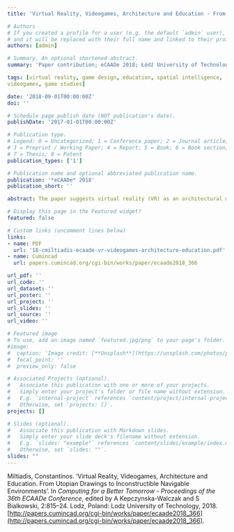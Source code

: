 ```yaml
---
title: 'Virtual Reality, Videogames, Architecture and Education - From utopian drawings to inconstructible navigable environments'

# Authors
# If you created a profile for a user (e.g. the default `admin` user), write the username (folder name) here
# and it will be replaced with their full name and linked to their profile.
authors: [admin]

# Summary. An optional shortened abstract.
summary: 'Paper contribution; eCAADe 2018; Łódź University of Technology.'

tags: [virtual reality, game design, education, spatial intelligence,
videogames, game studies]

date: '2018-09-01T00:00:00Z'
doi: ''

# Schedule page publish date (NOT publication's date).
publishDate: '2017-01-01T00:00:00Z'

# Publication type.
# Legend: 0 = Uncategorized; 1 = Conference paper; 2 = Journal article;
# 3 = Preprint / Working Paper; 4 = Report; 5 = Book; 6 = Book section;
# 7 = Thesis; 8 = Patent
publication_types: ['1']

# Publication name and optional abbreviated publication name.
publication: '*eCAADe* 2018'
publication_short: ''

abstract: The paper suggests virtual reality (VR) as an architectural medium on the continuum of visionary architectural drawings of the past centuries. It argues that architecture and contemporary videogames engage with and share very similar concerns and aesthetic sensibilities. The potential of VR to develop designs and spatial configurations impossible to construct in physical reality but perfectly perceivable by our sensory apparatus, uncovers a latent domain of spatial aesthetics that architects can experiment with, develop and harness. The latter half of the paper discusses an experimental master studio module developed at the Institute of Architecture and Media of TU Graz, in which architecture students were called to develop interactive spatiotemporal environments in the VR videogame medium.

# Display this page in the Featured widget?
featured: false

# Custom links (uncomment lines below)
links:
- name: PDF 
  url: '18-cmiltiadis-ecaade-vr-videogames-architecture-education.pdf'
- name: Cumincad
  url: papers.cumincad.org/cgi-bin/works/paper/ecaade2018_366

url_pdf: ''
url_code: ''
url_dataset: ''
url_poster: ''
url_project: ''
url_slides: ''
url_source: ''
url_video: ''

# Featured image
# To use, add an image named `featured.jpg/png` to your page's folder.
#image:
#  caption: 'Image credit: [**Unsplash**](https://unsplash.com/photos/pLCdAaMFLTE)'
#  focal_point: ''
#  preview_only: false

# Associated Projects (optional).
#   Associate this publication with one or more of your projects.
#   Simply enter your project's folder or file name without extension.
#   E.g. `internal-project` references `content/project/internal-project/index.md`.
#   Otherwise, set `projects: []`.
projects: []

# Slides (optional).
#   Associate this publication with Markdown slides.
#   Simply enter your slide deck's filename without extension.
#   E.g. `slides: "example"` references `content/slides/example/index.md`.
#   Otherwise, set `slides: ""`.
slides: ""
---
```


Miltiadis, Constantinos. ‘Virtual Reality, Videogames, Architecture and Education. From Utopian Drawings to Inconstructible Navigable Environments’. In _Computing for a Better Tomorrow - Proceedings of the 36th ECAADe Conference_, edited by A Kepczynska-Walczak and S Bialkowski, 2:815–24. Lodz, Poland: Lodz University of Technology, 2018. [http://papers.cumincad.org/cgi-bin/works/paper/ecaade2018_366](http://papers.cumincad.org/cgi-bin/works/paper/ecaade2018_366).
